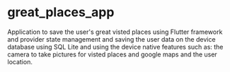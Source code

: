 # great_places_app
Application to save the user's great visted places using Flutter framework and provider state management
and saving the user data on the device database using SQL Lite
and using the device native features such as: the camera to take pictures for visted places
and google maps and the user location.
